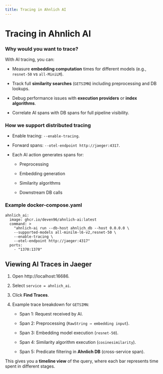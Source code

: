 ```yaml
---
title: Tracing in Ahnlich AI
---
```


# Tracing in Ahnlich AI

### Why would you want to trace?
With AI tracing, you can:

- Measure **embedding computation** times for different models (e.g., `resnet-50` vs `all-MiniLM`).

- Track full **similarity searches** (`GETSIMN`) including preprocessing and DB lookups.

- Debug performance issues with **execution providers** or **index algorithms**.

- Correlate AI spans with DB spans for full pipeline visibility.

### How we support distributed tracing

- Enable tracing: `--enable-tracing`.

- Forward spans: `--otel-endpoint http://jaeger:4317`.

- Each AI action generates spans for:

  - Preprocessing

  - Embedding generation

  - Similarity algorithms

  - Downstream DB calls

### Example docker-compose.yaml
```
ahnlich_ai:
  image: ghcr.io/deven96/ahnlich-ai:latest
  command: >
    "ahnlich-ai run --db-host ahnlich_db --host 0.0.0.0 \
    --supported-models all-minilm-l6-v2,resnet-50 \
    --enable-tracing \
    --otel-endpoint http://jaeger:4317"
  ports:
    - "1370:1370"
```

## Viewing AI Traces in Jaeger

1. Open http://localhost:16686.

2. Select `service = ahnlich_ai`.

3. Click **Find Traces**.

4. Example trace breakdown for `GETSIMN`:

    - Span 1: Request received by AI.

    - Span 2: Preprocessing (`RawString → embedding input`).

    - Span 3: Embedding model execution (`resnet-50`).

    - Span 4: Similarity algorithm execution (`cosinesimilarity`).

    - Span 5: Predicate filtering in **Ahnlich DB** (cross-service span).

This gives you a **timeline view** of the query, where each bar represents time spent in different stages.

